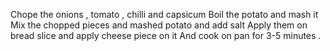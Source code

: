 Chope the onions , tomato , chilli and  capsicum 
Boil the potato and mash it 
Mix the chopped pieces and mashed potato and add salt 
Apply them on bread slice and apply cheese piece on it
And cook on pan for 3-5 minutes .